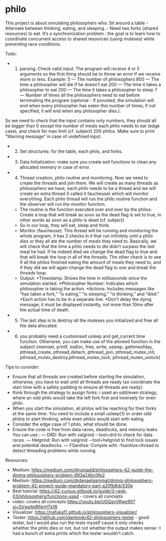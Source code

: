 # philo
This project is about simulating philosophers who: Sit around a table - Alternate between thinking, eating, and sleeping. - Need two forks (shared resources) to eat. It’s a synchronization problem : the goal is to learn how to coordinate concurrent access to shared resources (using mutexes) while preventing race conditions.

Todo:
- 1. parsing. 
Check valid input:  The program will receive 4 or 5 arguments so the first thing should be to throw an error if we receive more or less. 
    Example:
    5 — The number of philosophers
    800 — The time a philosopher will die if he doesn’t eat
    200 — The time it takes a philosopher to eat
    200 — The time it takes a philosopher to sleep
    7 — Number of times all the philosophers need to eat before terminating the program (optional - If provided, the simulation will end when every philosopher has eaten this number of times; if not specified, it will end when any philosopher dies.).

So we need to check that the input contains only numbers, they should all be bigger than 0 except the number of meals each philo needs to eat (edge case), and check for max limit (cf. subject) 200 philos. Make sure to print “Warning message” in case of undefined input.

- 2. Set structures: for the table, each philo, and forks.
- 3. Data Initialization: make sure you create exit functions to clean any allocated memory in case of error.
- 4. Thread creation, philo routine and monitoring. Now we need to create the threads and join them. We will create as many threads as philosophers we have, each philo needs to be a thread and we will create an extra thread (I called it faucheuse) which will monitor everything. Each philo thread will run the philo routine function and the observer will run the monitor function. 
    - The routine is the function executed over and over by the philos: Create a loop that will break as soon as the dead flag is set to true, in other words as soon as a philo is dead (cf. subject)
    - So in our loop, they will eat, sleep and think. 
    - Monitor (faucheuse): This thread will be running and monitoring the whole program, it has 2 checks in it that run infinitely until a philo dies or they all ate the number of meals they need to. Basically, we will check that the time a philo needs to die didn’t surpass the last meal he had. If he indeed died we change the dead flag to true and that will break the loop in all of the threads. The other check is to see if all the philos finished eating the amount of meals they need to, and if they did we will again change the dead flag to one and break the threads loop. 
    - Output: 
    *Timestamp: Shows the time in milliseconds since the simulation started.
    *Philosopher Number: Indicates which philosopher is taking the action.
    *Actions: Includes messages like “has taken a fork,” “is eating,” “is sleeping,” “is thinking,” and “died."
    *Each action has to be in a separate line.
    *Don’t delay the dying message; it must be displayed instantly, not more than 10ms after the actual time of death.
- 5. The last step is to destroy all the mutexes you initialized and free all the data allocated.
- 6. you probably need a customised usleep and get_current time function. Otherwise, you can make use of the allowed function in the subject (memset, printf, malloc, free, write, usleep, gettimeofday, pthread_create, pthread_detach, pthread_join, pthread_mutex_init, pthread_mutex_destroy,pthread_mutex_lock, pthread_mutex_unlock)

Tips to consider:
- Ensure that all threads are created before starting the simulation, otherwise, you have to wait until all threads are ready (so coordinate the start time with a safety padding to ensure all threads are ready).
- think through the strategy to assign forks: i used an odd/even strategy, where an odd philo would take the left fork first and inversely for even philo. 
- When you start the simulation, all philos will be reaching for their forks at the same time. You need to include a small usleep(1) or order odd philos to start thinking, while even philos would start with eating.
- Consider the edge case of 1 philo, what should be done.
- Ensure the code is free from data races, deadlocks, and memory leaks. You can use :
    — DRD: Run with valgrind --tool=drd to check for data races.
    — Helgrind: Run with valgrind --tool=helgrind to find lock issues and potential deadlocks.
    — FSanitise: Compile with -fsanitize=thread to detect threading problems while running

Resources:
- Medium: https://medium.com/@ruinadd/philosophers-42-guide-the-dining-philosophers-problem-893a24bc0fe2
- Medium: https://medium.com/@denaelgammal/dining-philosophers-problem-42-project-guide-mandatory-part-a20fb8dc530e
- Best tutorial: https://42-cursus.gitbook.io/guide/3-rank-03/philosophers/functions-used - covers all concepts
- video: covers all concepts https://youtu.be/UGQsvVKwe90?si=SVwpfelRf4rHTk1R
- Visualizer: https://nafuka11.github.io/philosophers-visualizer/
- Tester: https://github.com/dantonik/42-philosophers-tester - good tester, but I would also run the tests myself cause it only checks whether the philo dies or not, but not whether the output makes sense -I had a bunch of extra prints which the tester wouldn't catch. 